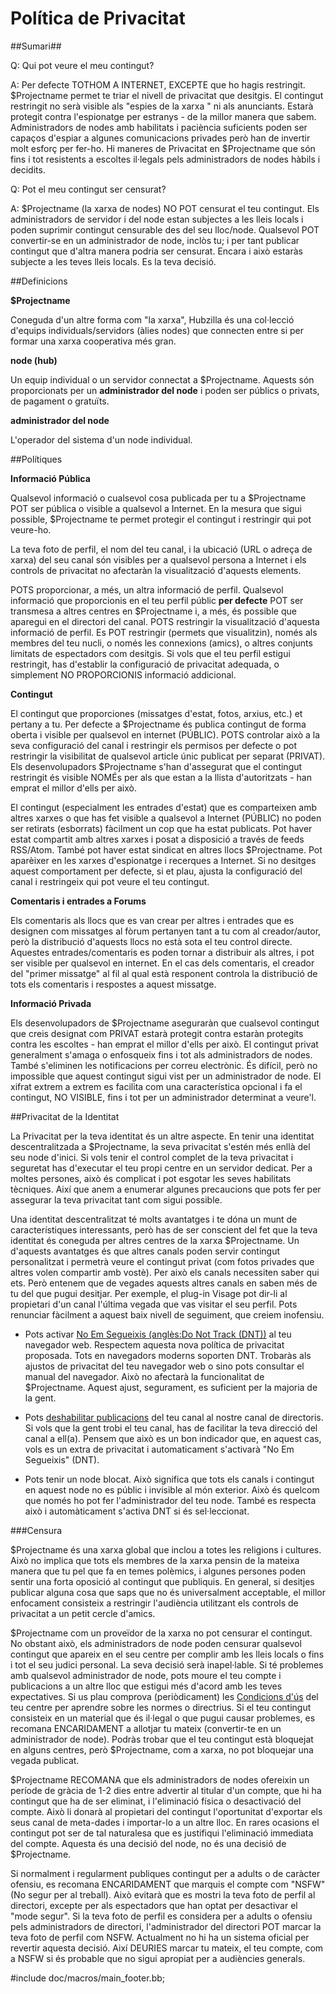 Política de Privacitat
======================


##Sumari##


Q: Qui pot veure el meu contingut?
 
A: Per defecte TOTHOM A INTERNET, EXCEPTE que ho hagis restringit. $Projectname permet te triar el nivell de privacitat que desitgis. El contingut restringit no serà visible als "espies de la xarxa " ni als anunciants. Estarà protegit contra l'espionatge per estranys - de la millor manera que sabem. Administradors de nodes amb habilitats i paciència suficients poden ser capaços d'espiar a algunes comunicacions privades però han de invertir molt esforç per fer-ho. Hi maneres de Privacitat en $Projectname que són fins i tot resistents a escoltes il·legals pels administradors de nodes hàbils i decidits.

Q: Pot el meu contingut ser censurat?

A: $Projectname (la xarxa de nodes) NO POT censurat el teu contingut. Els administradors de servidor i del node estan subjectes a les lleis locals i poden suprimir contingut censurable des del seu lloc/node. Qualsevol POT convertir-se en un administrador de node, inclòs tu; i per tant publicar contingut que d'altra manera podria ser censurat. Encara i això estaràs subjecte a les teves lleis locals. Es la teva decisió.   


##Definicions

**$Projectname** 

Coneguda d'un altre forma com "la xarxa", Hubzilla és una col·lecció d'equips individuals/servidors (àlies nodes) que connecten entre si per formar una xarxa cooperativa més gran.

**node (hub)** 

Un equip individual o un servidor connectat a $Projectname. Aquests són proporcionats per un **administrador del node** i poden ser públics o privats, de pagament o gratuïts.

**administrador del node**

L'operador del sistema d'un node individual. 

##Polítiques

**Informació Pública**

Qualsevol informació o cualsevol cosa publicada per tu a $Projectname POT ser pública o visible a qualsevol a Internet. En la mesura que sigui possible, $Projectname te permet protegir el contingut i restringir qui pot veure-ho.

La teva foto de perfil, el nom del teu canal, i la ubicació (URL o adreça de xarxa) del seu canal són visibles per a qualsevol persona a Internet i els controls de privacitat no afectaràn la visualització d'aquests elements.

POTS proporcionar, a més, un altra informació de perfil. Qualsevol informació que proporcionis en el teu perfil públic **per defecte** POT ser transmesa a altres centres en $Projectname i, a més, és possible que aparegui en el directori del canal. POTS restringir la visualització d'aquesta informació de perfil. Es POT restringir (permets que visualitzin), només als membres del teu nucli, o només les connexions (amics), o altres conjunts limitats de espectadors com desitgis. Si vols que el teu perfil estigui restringit, has d'establir la configuració de privacitat adequada, o simplement NO PROPORCIONIS informació addicional.

**Contingut**

El contingut que proporciones (missatges d'estat, fotos, arxius, etc.) et pertany a tu. Per defecte a $Projectname és publica contingut de forma oberta i visible per qualsevol en internet (PÚBLIC). POTS controlar això a la seva configuració del canal i restringir els permisos per defecte o pot restringir la visibilitat de qualsevol article únic publicat per separat (PRIVAT). Els desenvolupadors $Projectname s'han d'assegurat que el contingut restringit és visible NOMÉs per als que estan a la llista d'autoritzats - han emprat el millor d'ells per això.

El contingut (especialment les entrades d'estat) que es comparteixen amb altres xarxes o que has fet visible a qualsevol a Internet (PÚBLIC) no poden ser retirats (esborrats) fàcilment un cop que ha estat publicats. Pot haver estat compartit amb altres xarxes i posat a disposició a través de feeds RSS/Atom. També pot haver estat sindicat en altres llocs $Projectname. Pot aparèixer en les xarxes d'espionatge i recerques a Internet. Si no desitges aquest comportament per defecte, si et plau,  ajusta la configuració del canal i restringeix qui pot veure el teu contingut.

**Comentaris i entrades a Forums**

Els comentaris als llocs que es van crear per altres i entrades que es designen com missatges al fòrum pertanyen tant a tu com al creador/autor, però la distribució d'aquests llocs no està sota el teu control directe. Aquestes entrades/comentaris es poden tornar a distribuir als altres, i pot ser visible per qualsevol en internet. En el cas dels comentaris, el creador del "primer missatge" al fil al qual està responent controla la distribució de tots els comentaris i respostes a aquest missatge.


**Informació Privada**

Els desenvolupadors de $Projectname aseguraràn que cualsevol contingut que creis designat com PRIVAT estarà protegit contra estaràn protegits contra les escoltes - han emprat el millor d'ells per això. El contingut privat generalment s'amaga o enfosqueix fins i tot als administradors de nodes. També s'eliminen les notificacions per correu electrònic. És difícil, però no impossible que aquest contingut sigui vist per un administrador de node. El xifrat extrem a extrem es facilita com una característica opcional i fa el contingut, NO VISIBLE, fins i tot per un administrador determinat a veure'l.

##Privacitat de la Identitat

La Privacitat per la teva identitat és un altre aspecte. En tenir una identitat descentralitzada a $Projectname, la seva privacitat s'estén més enllà del seu node d'inici. Si vols tenir el control complet de la teva privacitat i seguretat has d'executar el teu propi centre en un servidor dedicat. Per a moltes persones, això és complicat i pot esgotar les seves habilitats tècniques. Així que anem a enumerar algunes precaucions que pots fer per assegurar la teva privacitat tant com sigui possible.

Una identitat descentralitzat té molts avantatges i te dóna un munt de característiques interessants, però has de ser conscient del fet que la teva identitat és coneguda per altres centres de la xarxa $Projectname. Un d'aquests avantatges és que altres canals poden servir contingut personalitzat i permetrà veure el contingut privat (com fotos privades que altres volen compartir amb vostè). Per això els canals necessiten saber qui ets. Però entenem que de vegades aquests altres canals en saben més de tu del que pugui desitjar. Per exemple, el plug-in Visage pot dir-li al propietari d'un canal l'última vegada que vas visitar el seu perfil. Pots renunciar fàcilment a aquest baix nivell de seguiment, que creiem inofensiu.

* Pots activar [No Em Segueixis (anglès:Do Not Track (DNT))](http://donottrack.us/) al teu navegador web. Respectem aquesta nova política de privacitat proposada. Tots en navegadors moderns soporten DNT. Trobaràs als ajustos de privacitat del teu navegador web o sino pots consultar el manual del navegador. Això no afectarà la funcionalitat de $Projectname. Aquest ajust, segurament,  es suficient per la majoria de la gent.

* Pots [deshabilitar publicacions](ajustos) del teu canal al nostre canal de directoris. Si vols que la gent trobi el teu canal, has de facilitar la teva direcció del canal a ell(a). Pensem que això es un bon indicador que, en aquest cas, vols es un extra de privacitat i automaticament s'activarà "No Em Segueixis" (DNT).

* Pots tenir un node blocat. Això significa que tots els canals i contingut en aquest node no es públic i invisible al món exterior. Això és quelcom que només ho pot fer l'administrador del teu node. També es respecta això i automàticament s'activa DNT si és sel·leccionat.

###Censura

$Projectname és una xarxa global que inclou a totes les religions i cultures. Això no implica que tots els membres de la xarxa pensin de la mateixa manera que tu pel que fa en temes polèmics, i algunes persones poden sentir una forta oposició al contingut que publiquis. En general, si desitjes publicar alguna cosa que saps que no és universalment acceptable, el millor enfocament consisteix a restringir l'audiència utilitzant els controls de privacitat a un petit cercle d'amics.

$Projectname com un proveïdor de la xarxa no pot censurar el contingut. No obstant això, els administradors de node poden censurar qualsevol contingut que apareix en el seu centre per complir amb les lleis locals o fins i tot el seu judici personal. La seva decisió serà inapel·lable. Si té problemes amb qualsevol administrador de node, pots moure el teu compte i publicacions a un altre lloc que estigui més d'acord amb les teves expectatives. Si us plau comprova (periòdicament) les [Condicions d'ús](help/TermsOfService) del teu centre per aprendre sobre les normes o directrius. Si el teu contingut consisteix en un material que és il·legal o que pugui causar problemes, es recomana ENCARIDAMENT a allotjar tu mateix (convertir-te en un administrador de node). Podràs trobar que el teu contingut està bloquejat en alguns centres, però $Projectname, com a xarxa, no pot bloquejar una vegada publicat.

$Projectname RECOMANA que els administradors de nodes ofereixin un període de gràcia de 1-2 dies entre advertir al titular d'un compte, que hi ha contingut que ha de ser eliminat, i l'eliminació física o desactivació del compte. Això li donarà al propietari del contingut l'oportunitat d'exportar els seus canal de meta-dades i importar-lo a un altre lloc. En rares ocasions el contingut pot ser de tal naturalesa que es justifiqui l'eliminació immediata del compte. Aquesta és una decisió del node, no és una decisió de $Projectname.

Si normalment i regularment publiques contingut per a adults o de caràcter ofensiu, es recomana ENCARIDAMENT que marquis el compte com "NSFW" (No segur per al treball). Això evitarà que es mostri la teva foto de perfil al directori, excepte per als espectadors que han optat per desactivar el "mode segur". Si la teva foto de perfil es considera per a adults o ofensiu pels administradors de directori, l'administrador del directori POT marcar la teva foto de perfil com NSFW. Actualment no hi ha un sistema oficial per revertir aquesta decisió. Així DEURIES marcar tu mateix, el teu compte, com a NSFW si és probable que no sigui apropiat per a audiències generals.

#include doc/macros/main_footer.bb;

